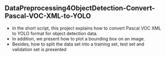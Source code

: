 ## DataPreprocessing4ObjectDetection-Convert-Pascal-VOC-XML-to-YOLO

- In the short script, this project explains how to convert Pascal VOC XML to YOLO format for object detection data. 
- In addition, we present how to plot a bounding box on an image. 
- Besides, how to split the data set into a training set, test set and validation set is presented
